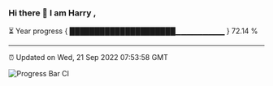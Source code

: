 ### Hi there 👋 I am Harry , 

⏳ Year progress { █████████████████████▁▁▁▁▁▁▁▁▁ } 72.14 %

---

⏰ Updated on Wed, 21 Sep 2022 07:53:58 GMT

![Progress Bar CI](https://github.com/duykhang68/duykhang68/workflows/Progress%20Bar%20CI/badge.svg)
